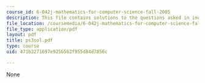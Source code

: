```yaml
---
course_id: 6-042j-mathematics-for-computer-science-fall-2005
description: This file contains solutions to the questions asked in induction.
file_location: /coursemedia/6-042j-mathematics-for-computer-science-fall-2005/471b2271697e925b562f955d84d7856c_ps3sol.pdf
file_type: application/pdf
layout: pdf
title: ps3sol.pdf
type: course
uid: 471b2271697e925b562f955d84d7856c

---
```

None